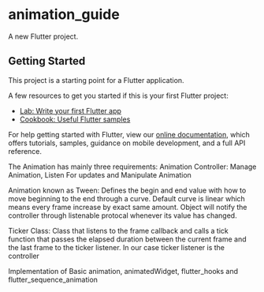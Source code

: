 # animation_guide

A new Flutter project.

## Getting Started

This project is a starting point for a Flutter application.

A few resources to get you started if this is your first Flutter project:

- [Lab: Write your first Flutter app](https://flutter.dev/docs/get-started/codelab)
- [Cookbook: Useful Flutter samples](https://flutter.dev/docs/cookbook)

For help getting started with Flutter, view our
[online documentation](https://flutter.dev/docs), which offers tutorials,
samples, guidance on mobile development, and a full API reference.

The Animation has mainly three requirements:
Animation Controller:
Manage Animation, Listen For updates and Manipulate Animation

Animation known as Tween:
Defines the begin and end value with how to move beginning to the end through a curve. Default curve is linear which means every frame increase by exact same amount.
Object will notify the controller through listenable protocal whenever its value has changed.

Ticker Class:
Class that listens to the frame callback and calls a tick function that passes the elapsed duration between the current frame and the last frame to the ticker listener.
In our case ticker listener is the controller

Implementation of Basic animation, animatedWidget, flutter_hooks and flutter_sequence_animation
